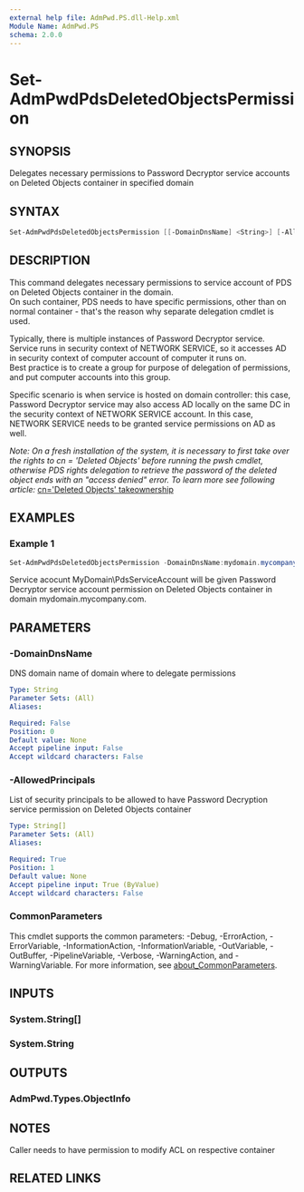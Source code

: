 ```yaml
---
external help file: AdmPwd.PS.dll-Help.xml
Module Name: AdmPwd.PS
schema: 2.0.0
---
```


# Set-AdmPwdPdsDeletedObjectsPermission

## SYNOPSIS
Delegates necessary permissions to Password Decryptor service accounts on Deleted Objects container in specified domain

## SYNTAX

```powershell
Set-AdmPwdPdsDeletedObjectsPermission [[-DomainDnsName] <String>] [-AllowedPrincipals] <String[]> [<CommonParameters>]
```

## DESCRIPTION
This command delegates necessary permissions to service account of PDS on Deleted Objects container in the domain.  
On such container, PDS needs to have specific permissions, other than on normal container - that's the reason why separate delegation cmdlet is used.

Typically, there is multiple instances of Password Decryptor service.  
Service runs in security context of NETWORK SERVICE, so it accesses AD in security context of computer account of computer it runs on.  
Best practice is to create a group for purpose of delegation of permissions, and put computer accounts into this group.  

Specific scenario is when service is hosted on domain controller:  this case, Password Decryptor service may also access AD locally on the same DC in the security context of NETWORK SERVICE account. In this case, NETWORK SERVICE needs to be granted service permissions on AD as well.

*Note: On a fresh installation of the system, it is necessary to first take over the rights to cn = 'Deleted Objects' before running the pwsh cmdlet, otherwise PDS rights delegation to retrieve the password of the deleted object ends with an "access denied" error.*
*To learn more see following article:* [cn='Deleted Objects' takeownership](~/articles/Guides/Operations/HowTo/PDS-deleted-objects-ownership.md)

## EXAMPLES

### Example 1
```powershell
Set-AdmPwdPdsDeletedObjectsPermission -DomainDnsName:mydomain.mycompany.com -AllowedPrincipals:MyDomain\PdsServiceAccount
```

Service acocunt MyDomain\PdsServiceAccount will be given Password Decryptor service account permission on Deleted Objects container in domain mydomain.mycompany.com.

## PARAMETERS

### -DomainDnsName
DNS domain name of domain where to delegate permissions

```yaml
Type: String
Parameter Sets: (All)
Aliases:

Required: False
Position: 0
Default value: None
Accept pipeline input: False
Accept wildcard characters: False
```

### -AllowedPrincipals
List of security principals to be allowed to have Password Decryption service permission on Deleted Objects container

```yaml
Type: String[]
Parameter Sets: (All)
Aliases:

Required: True
Position: 1
Default value: None
Accept pipeline input: True (ByValue)
Accept wildcard characters: False
```

### CommonParameters
This cmdlet supports the common parameters: -Debug, -ErrorAction, -ErrorVariable, -InformationAction, -InformationVariable, -OutVariable, -OutBuffer, -PipelineVariable, -Verbose, -WarningAction, and -WarningVariable. For more information, see [about_CommonParameters](http://go.microsoft.com/fwlink/?LinkID=113216).

## INPUTS

### System.String[]
### System.String
## OUTPUTS

### AdmPwd.Types.ObjectInfo
## NOTES
Caller needs to have permission to modify ACL on respective container

## RELATED LINKS
